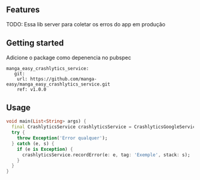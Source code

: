 
## Features

TODO: Essa lib server para coletar os erros do app em produção

## Getting started
  Adicione o package como depenencia no pubspec
  ```
  manga_easy_crashlytics_service:
     git: 
      url: https://github.com/manga-easy/manga_easy_crashlytics_service.git
      ref: v1.0.0
  ```
## Usage

```dart
void main(List<String> args) {
  final CrashlyticsService crashlyticsService = CrashlyticsGoogleService();
  try {
    throw Exception('Error qualquer');
  } catch (e, s) {
    if (e is Exception) {
      crashlyticsService.recordError(e: e, tag: 'Exemple', stack: s);
    }
  }
}

```
